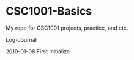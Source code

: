 # CSC1001-Basics
My repo for CSC1001 projects, practice, and etc.

Log-Journal

2019-01-08
First Initialize